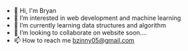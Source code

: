 - 👋 Hi, I'm Bryan 
- 👀 I’m interested in web development and machine learning
- 🌱 I’m currently learning data structures and algorithm 
- 💞️ I’m looking to collaborate on website soon....
- 📫 How to reach me bzinny05@gmail.com

<!---
BryanZin123/BryanZin123 is a ✨ special ✨ repository because its `README.md` (this file) appears on your GitHub profile.
You can click the Preview link to take a look at your changes.
--->
